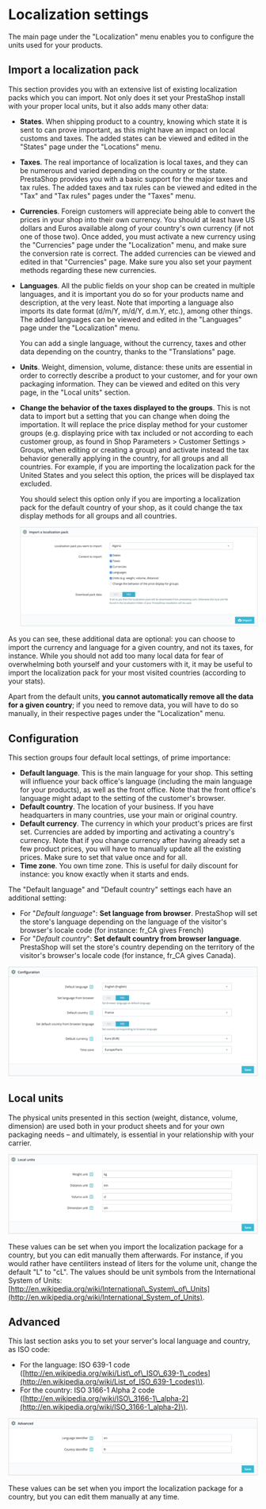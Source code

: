 # Localization settings

The main page under the "Localization" menu enables you to configure the units used for your products.

## Import a localization pack <a id="Localizationsettings-Importalocalizationpack"></a>

This section provides you with an extensive list of existing localization packs which you can import. Not only does it set your PrestaShop install with your proper local units, but it also adds many other data:

* **States**. When shipping product to a country, knowing which state it is sent to can prove important, as this might have an impact on local customs and taxes. The added states can be viewed and edited in the "States" page under the "Locations" menu.
* **Taxes**. The real importance of localization is local taxes, and they can be numerous and varied depending on the country or the state. PrestaShop provides you with a basic support for the major taxes and tax rules. The added taxes and tax rules can be viewed and edited in the "Tax" and "Tax rules" pages under the "Taxes" menu.
* **Currencies**. Foreign customers will appreciate being able to convert the prices in your shop into their own currency. You should at least have US dollars and Euros available along of your country's own currency \(if not one of those two\). Once added, you must activate a new currency using the "Currencies" page under the "Localization" menu, and make sure the conversion rate is correct. The added currencies can be viewed and edited in that "Currencies" page. Make sure you also set your payment methods regarding these new currencies.
* **Languages**. All the public fields on your shop can be created in multiple languages, and it is important you do so for your products name and description, at the very least. Note that importing a language also imports its date format \(d/m/Y, m/d/Y, d.m.Y, etc.\), among other things. The added languages can be viewed and edited in the "Languages" page under the "Localization" menu.

  You can add a single language, without the currency, taxes and other data depending on the country, thanks to the "Translations" page.

* **Units**. Weight, dimension, volume, distance: these units are essential in order to correctly describe a product to your customer, and for your own packaging information. They can be viewed and edited on this very page, in the "Local units" section.
* **Change the behavior of the taxes displayed to the groups**. This is not data to import but a setting that you can change when doing the importation. It will replace the price display method for your customer groups \(e.g. displaying price with tax included or not according to each customer group, as found in Shop Parameters &gt; Customer Settings &gt; Groups, when editing or creating a group\) and activate instead the tax behavior generally applying in the country, for all groups and all countries. For example, if you are importing the localization pack for the United States and you select this option, the prices will be displayed tax excluded. 

  You should select this option only if you are importing a localization pack for the default country of your shop, as it could change the tax display methods for all groups and all countries.

  ![](../../../../.gitbook/assets/64225597%20%282%29%20%281%29%20%281%29.png)

As you can see, these additional data are optional: you can choose to import the currency and language for a given country, and not its taxes, for instance. While you should not add too many local data for fear of overwhelming both yourself and your customers with it, it may be useful to import the localization pack for your most visited countries \(according to your stats\).

Apart from the default units, **you cannot automatically remove all the data for a given country**; if you need to remove data, you will have to do so manually, in their respective pages under the "Localization" menu.

## Configuration <a id="Localizationsettings-Configuration"></a>

This section groups four default local settings, of prime importance:

* **Default language**. This is the main language for your shop. This setting will influence your back office's language \(including the main language for your products\), as well as the front office. Note that the front office's language might adapt to the setting of the customer's browser.
* **Default country**. The location of your business. If you have headquarters in many countries, use your main or original country.
* **Default currency**. The currency in which your product's prices are first set. Currencies are added by importing and activating a country's currency. Note that if you change currency after having already set a few product prices, you will have to manually update all the existing prices. Make sure to set that value once and for all.
* **Time zone**. You own time zone. This is useful for daily discount for instance: you know exactly when it starts and ends.

The "Default language" and "Default country" settings each have an additional setting:

* For "_Default language_": **Set language from browser**. PrestaShop will set the store's language depending on the language of the visitor's browser's locale code \(for instance: fr\_CA gives French\)
* For "_Default country_": **Set default country from browser language**. PrestaShop will set the store's country depending on the territory of the visitor's browser's locale code \(for instance, fr\_CA gives Canada\).

![](../../../../.gitbook/assets/64225598%20%283%29%20%281%29%20%284%29.png)

## Local units <a id="Localizationsettings-Localunits"></a>

The physical units presented in this section \(weight, distance, volume, dimension\) are used both in your product sheets and for your own packaging needs – and ultimately, is essential in your relationship with your carrier.

![](../../../../.gitbook/assets/64225599%20%284%29%20%283%29.png)

These values can be set when you import the localization package for a country, but you can edit manually them afterwards. For instance, if you would rather have centiliters instead of liters for the volume unit, change the default "L" to "cL". The values should be unit symbols from the International System of Units: [http://en.wikipedia.org/wiki/International\_System\_of\_Units](http://en.wikipedia.org/wiki/International_System_of_Units).

## Advanced <a id="Localizationsettings-Advanced"></a>

This last section asks you to set your server's local language and country, as ISO code:

* For the language: ISO 639-1 code \([http://en.wikipedia.org/wiki/List\_of\_ISO\_639-1\_codes](http://en.wikipedia.org/wiki/List_of_ISO_639-1_codes)\).
* For the country: ISO 3166-1 Alpha 2 code \([http://en.wikipedia.org/wiki/ISO\_3166-1\_alpha-2](http://en.wikipedia.org/wiki/ISO_3166-1_alpha-2)\).  

![](../../../../.gitbook/assets/64225600%20%284%29%20%282%29%20%281%29.png)

These values can be set when you import the localization package for a country, but you can edit them manually at any time.

